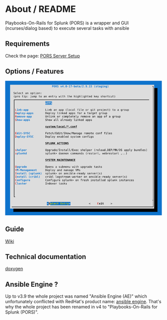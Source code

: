 # About / README

Playbooks-On-Rails for Splunk (PORS) is a wrapper and GUI (ncurses/dialog based) to execute several tasks with ansible


## Requirements

Check the page: [PORS Server Setup](https://github.com/secure-diversITy/ansible_pors/wiki/Installation#pors-server-setup)


## Options / Features

![Main Menu](docs/main.png)

## Guide

[Wiki](https://github.com/secure-diversITy/ansible_pors/wiki)


## Technical documentation

[doxygen](https://secure-diversity.github.io/pors/index.html)

## Ansible Engine ?

Up to v3.9 the whole project was named "Ansible Engine (AE)" which unfortunately conflicted with RedHat's product name: [ansible engine](https://www.ansible.com/products/engine). That's why the whole project has been renamed in v4 to "Playbooks-On-Rails for Splunk (PORS)".
